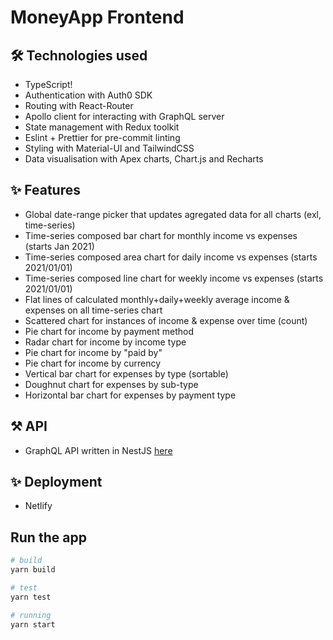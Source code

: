 # MoneyApp Frontend

## 🛠️ Technologies used

- TypeScript!
- Authentication with Auth0 SDK
- Routing with React-Router
- Apollo client for interacting with GraphQL server
- State management with Redux toolkit
- Eslint + Prettier for  pre-commit linting
- Styling with Material-UI and TailwindCSS
- Data visualisation with Apex charts, Chart.js and Recharts

## ✨ Features
- Global date-range picker that updates agregated data for all charts (exl, time-series)
- Time-series composed bar chart for monthly income vs expenses (starts Jan 2021)
- Time-series composed area chart for daily income vs expenses (starts 2021/01/01)
- Time-series composed line chart for weekly income vs expenses (starts 2021/01/01)
- Flat lines of calculated monthly+daily+weekly average income & expenses on all time-series chart
- Scattered chart for instances of income & expense over time (count)
- Pie chart for income by payment method
- Radar chart for income by income type
- Pie chart for income by "paid by"
- Pie chart for income by currency
- Vertical bar chart for expenses by type (sortable)
- Doughnut chart for expenses by sub-type
- Horizontal bar chart for expenses by payment type


## ⚒️ API
- GraphQL API written in NestJS [here](https://github.com/Mingyang-Li/moneyapp-api)

## ✨ Deployment
- Netlify

## Run the app
```bash
# build
yarn build

# test
yarn test

# running
yarn start
```
